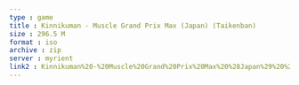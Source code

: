 ```yaml
---
type : game
title : Kinnikuman - Muscle Grand Prix Max (Japan) (Taikenban)
size : 296.5 M
format : iso
archive : zip
server : myrient
link2 : Kinnikuman%20-%20Muscle%20Grand%20Prix%20Max%20%28Japan%29%20%28Taikenban%29
---
```

